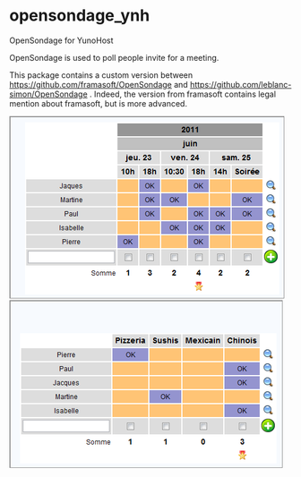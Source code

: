 opensondage_ynh
===============

OpenSondage for YunoHost

OpenSondage is used to poll people invite for a meeting.

This package contains a custom version between https://github.com/framasoft/OpenSondage and https://github.com/leblanc-simon/OpenSondage . Indeed, the version from framasoft contains legal mention about framasoft, but is more advanced.

<img src="/sources/images/date_original.png" style="max-width:100%;" alt="Screen containing a meeting poll"/>
<img src="/sources/images/sondage2_original.png" style="max-width:100%;" alt="Screen containing a vote poll to choose a restaurant"/>

